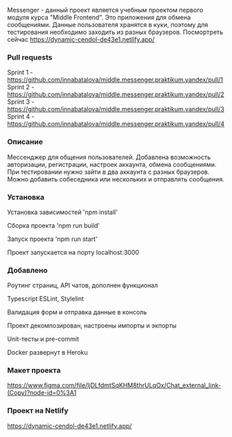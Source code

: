 
Messenger - данный проект является учебным проектом первого модуля курса "Middle Frontend". Это приложения для обмена сообщениями. Данные пользователя хранятся в куки, поэтому для тестирования необходимо заходить из разных браузеров.
Посмортреть сейчас https://dynamic-cendol-de43e1.netlify.app/


### Pull requests

Sprint 1 - https://github.com/innabatalova/middle.messenger.praktikum.yandex/pull/1
Sprint 2 - https://github.com/innabatalova/middle.messenger.praktikum.yandex/pull/2
Sprint 3 - https://github.com/innabatalova/middle.messenger.praktikum.yandex/pull/3
Sprint 4 - https://github.com/innabatalova/middle.messenger.praktikum.yandex/pull/4

### Описание

Мессенджер для общения пользователей. Добавлена возможность авторизации, регистрации, настроек аккаунта, обмена сообщениями.
При тестировании нужно зайти в два аккаунта с разных браузеров. Можно добавить собеседника или нескольких и отправлять сообщения.

### Установка

Установка зависимостей    'npm install'

Сборка проекта            'npm run build'

Запуск проекта            'npm run start'


Проект запускается на порту localhost:3000

### Добавлено

Роутинг страниц, API чатов, дополнен функционал

Typescript ESLint, Stylelint

Валидация форм и отправка данные в консоль

Проект декомпозирован, настроены импорты и экпорты

Unit-тесты и pre-commit

Docker развернут в Heroku

### Mакет проекта

https://www.figma.com/file/IjDLfdmtSqKHM8thrULqOx/Chat_external_link-(Copy)?node-id=0%3A1

### Проект на Netlify

https://dynamic-cendol-de43e1.netlify.app/

